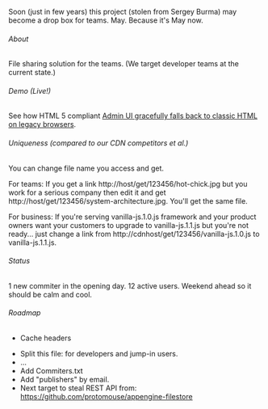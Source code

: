 Soon (just in few years) this project (stolen from Sergey Burma) may become a drop box for teams. May. Because it's May now.

###### About
File sharing solution for the teams. (We target developer teams at the current state.)

###### Demo (Live!)
See how HTML 5 compliant [Admin UI gracefully falls back to classic HTML on legacy browsers](http://kaipzubko.appspot.com/get/5639445604728832/admin-ui-v1.png).

###### Uniqueness (compared to our CDN competitors et al.)
You can change file name you access and get.

For teams:
If you get a link http://host/get/123456/hot-chick.jpg but you work for a serious company then edit it and get http://host/get/123456/system-architecture.jpg. You'll get the same file.

For business: If you're serving vanilla-js.1.0.js framework and your product owners want your customers to upgrade to vanilla-js.1.1.js but you're not ready... just change a link from http://cdnhost/get/123456/vanilla-js.1.0.js to vanilla-js.1.1.js.

###### Status
  1 new commiter in the opening day. 12 active users. Weekend ahead so it should be calm and cool.
  
###### Roadmap
+ Cache headers
- Split this file: for developers and jump-in users.
- ...
- Add Commiters.txt
- Add "publishers" by email.
- Next target to steal REST API from: https://github.com/protomouse/appengine-filestore

